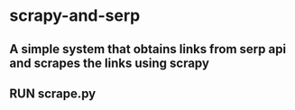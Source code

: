 # scrapy-and-serp

## A simple system that obtains links from serp api and scrapes the links using scrapy

## RUN scrape.py 
